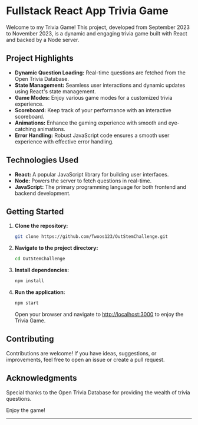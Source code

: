 # Fullstack React App Trivia Game

Welcome to my Trivia Game! This project, developed from September 2023 to November 2023, is a dynamic and engaging trivia game built with React and backed by a Node server.

## Project Highlights

- **Dynamic Question Loading:** Real-time questions are fetched from the Open Trivia Database.
- **State Management:** Seamless user interactions and dynamic updates using React's state management.
- **Game Modes:** Enjoy various game modes for a customized trivia experience.
- **Scoreboard:** Keep track of your performance with an interactive scoreboard.
- **Animations:** Enhance the gaming experience with smooth and eye-catching animations.
- **Error Handling:** Robust JavaScript code ensures a smooth user experience with effective error handling.

## Technologies Used

- **React:** A popular JavaScript library for building user interfaces.
- **Node:** Powers the server to fetch questions in real-time.
- **JavaScript:** The primary programming language for both frontend and backend development.

## Getting Started

1. **Clone the repository:**

    ```bash
    git clone https://github.com/Twoos123/OutStemChallenge.git
    ```

2. **Navigate to the project directory:**

    ```bash
    cd OutStemChallenge
    ```

3. **Install dependencies:**

    ```bash
    npm install
    ```

4. **Run the application:**

    ```bash
    npm start
    ```

    Open your browser and navigate to [http://localhost:3000](http://localhost:3000) to enjoy the Trivia Game.

## Contributing

Contributions are welcome! If you have ideas, suggestions, or improvements, feel free to open an issue or create a pull request.

## Acknowledgments

Special thanks to the Open Trivia Database for providing the wealth of trivia questions.

Enjoy the game!

--- 
